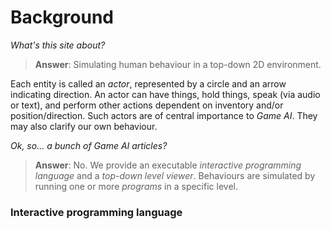 # Background

_What's this site about?_

> __Answer__: Simulating human behaviour in a top-down 2D environment.

Each entity is called an _actor_, represented by a circle and an arrow indicating direction. An actor can have things, hold things, speak (via audio or text), and perform other actions dependent on inventory and/or position/direction. Such actors are of central importance to _Game AI_. They may also clarify our own behaviour.


_Ok, so... a bunch of Game AI articles?_

> __Answer__: No. We provide an executable _interactive programming language_ and a _top-down level viewer_. Behaviours are simulated by running one or more _programs_ in a specific level.


### Interactive programming language
